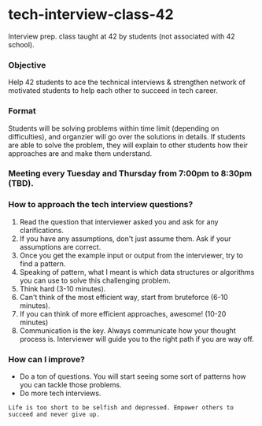 # tech-interview-class-42
Interview prep. class taught at 42 by students (not associated with 42 school).

### Objective
Help 42 students to ace the technical interviews & strengthen network of motivated students to help each other to succeed in tech career. 

### Format
Students will be solving problems within time limit (depending on difficulties), and organzier will go over the solutions in details. If students are able to solve the problem, they will explain to other students how their approaches are and make them understand.

### Meeting every Tuesday and Thursday from 7:00pm to 8:30pm (TBD).




### How to approach the tech interview questions?
1. Read the question that interviewer asked you and ask for any clarifications.
2. If you have any assumptions, don't just assume them. Ask if your assumptions are correct.
3. Once you get the example input or output from the interviewer, try to find a pattern.
4. Speaking of pattern, what I meant is which data structures or algorithms you can use to solve this challenging problem.
5. Think hard (3-10 minutes).
6. Can't think of the most efficient way, start from bruteforce (6-10 minutes).
7. If you can think of more efficient approaches, awesome! (10-20 minutes)
8. Communication is the key. Always communicate how your thought process is. 
   Interviewer will guide you to the right path if you are way off.

### How can I improve?
* Do a ton of questions. You will start seeing some sort of patterns how you can tackle those problems.
* Do more tech interviews.








`Life is too short to be selfish and depressed. Empower others to succeed and never give up.`